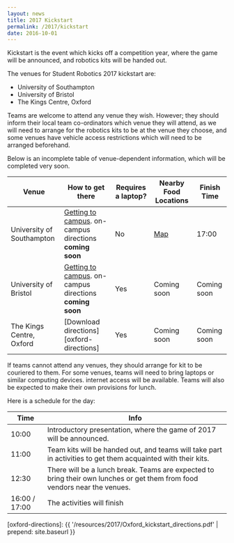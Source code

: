 ```yaml
---
layout: news
title: 2017 Kickstart
permalink: /2017/kickstart
date: 2016-10-01
---
```


Kickstart is the event which kicks off a competition year, where the game will be announced, and robotics kits will be handed out.

The venues for Student Robotics 2017 kickstart are:

- University of Southampton
- University of Bristol
- The Kings Centre, Oxford

Teams are welcome to attend any venue they wish. However; they should inform their local team co-ordinators which venue they will attend, as we will need to arrange for the robotics kits to be at the venue they choose, and some venues have vehicle access restrictions which will need to be arranged beforehand.

Below is an incomplete table of venue-dependent information, which will be completed very soon.

| Venue                     | How to get there                                     | Requires a laptop? | Nearby Food Locations | Finish Time |
|---------------------------|------------------------------------------------------|--------------------|-----------------------|-------------|
| University of Southampton | [Getting to campus][soton-campus-directions]. on-campus directions **coming soon** | No                 | [Map][soton-food-map] | 17:00 |
| University of Bristol     | [Getting to campus][bris-campus-directions]. on-campus directions **coming soon** | Yes                | Coming soon  | Coming soon |
| The Kings Centre, Oxford  | [Download directions][oxford-directions]             | Yes                | Coming soon | Coming soon |

If teams cannot attend any venues, they should arrange for kit to be couriered to them. For some venues, teams will need to bring laptops or similar computing devices. internet access will be available. Teams will also be expected to make their own provisions for lunch.

Here is a schedule for the day:

|  Time  | Info |
|--------|------|
| 10:00  | Introductory presentation, where the game of 2017 will be announced. |
| 11:00  |Team kits will be handed out, and teams will take part in activities to get them acquainted with their kits. |
| 12:30  | There will be a lunch break. Teams are expected to bring their own lunches or get them from food vendors near the venues. |
|16:00 / 17:00| The activities will finish |

[soton-food-map]: https://goo.gl/Np9L1e

[oxford-directions]: {{ '/resources/2017/Oxford_kickstart_directions.pdf' | prepend: site.baseurl }}

[soton-campus-directions]: http://www.southampton.ac.uk/about/visit/getting-to-our-campuses.page#highfield
[bris-campus-directions]: http://www.bris.ac.uk/maps/directions/
